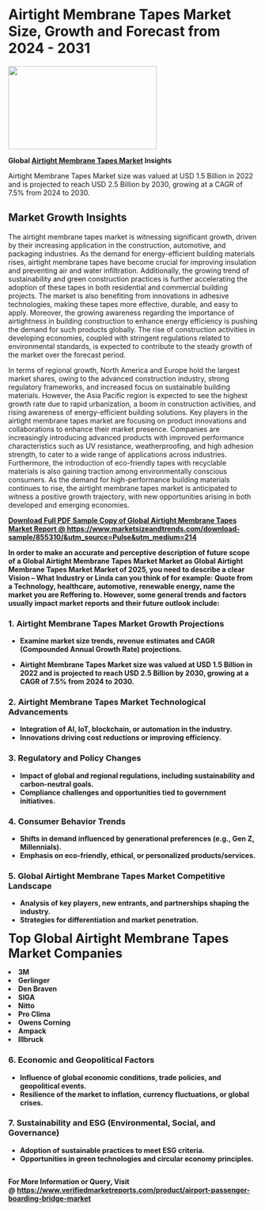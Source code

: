 <H1>Airtight Membrane Tapes Market Size, Growth and Forecast from 2024 - 2031</H1><img class="aligncenter size-medium wp-image-584254" src="https://thirdeyenews.in/wp-content/uploads/2024/09/Global-Market-Research-300x168.jpeg" alt="" width="300" height="168" /><p><strong>Global&nbsp;<a href="https://www.marketsizeandtrends.com/download-sample/855310/&amp;utm_source=Pulse&amp;utm_medium=214">Airtight Membrane Tapes Market</a> Insights</strong></p><p>Airtight Membrane Tapes Market size was valued at USD 1.5 Billion in 2022 and is projected to reach USD 2.5 Billion by 2030, growing at a CAGR of 7.5% from 2024 to 2030.</p><p><!DOCTYPE html> <html lang="en"> <head> <meta charset="UTF-8"> <meta name="viewport" content="width=device-width, initial-scale=1.0"> <title>Airtight Membrane Tapes Market Growth Insights</title> </head> <body> <h2>Market Growth Insights</h2> <p>The airtight membrane tapes market is witnessing significant growth, driven by their increasing application in the construction, automotive, and packaging industries. As the demand for energy-efficient building materials rises, airtight membrane tapes have become crucial for improving insulation and preventing air and water infiltration. Additionally, the growing trend of sustainability and green construction practices is further accelerating the adoption of these tapes in both residential and commercial building projects. The market is also benefiting from innovations in adhesive technologies, making these tapes more effective, durable, and easy to apply. Moreover, the growing awareness regarding the importance of airtightness in building construction to enhance energy efficiency is pushing the demand for such products globally. The rise of construction activities in developing economies, coupled with stringent regulations related to environmental standards, is expected to contribute to the steady growth of the market over the forecast period.</p> <p><strong><a href="#"></a></strong></p> <p>In terms of regional growth, North America and Europe hold the largest market shares, owing to the advanced construction industry, strong regulatory frameworks, and increased focus on sustainable building materials. However, the Asia Pacific region is expected to see the highest growth rate due to rapid urbanization, a boom in construction activities, and rising awareness of energy-efficient building solutions. Key players in the airtight membrane tapes market are focusing on product innovations and collaborations to enhance their market presence. Companies are increasingly introducing advanced products with improved performance characteristics such as UV resistance, weatherproofing, and high adhesion strength, to cater to a wide range of applications across industries. Furthermore, the introduction of eco-friendly tapes with recyclable materials is also gaining traction among environmentally conscious consumers. As the demand for high-performance building materials continues to rise, the airtight membrane tapes market is anticipated to witness a positive growth trajectory, with new opportunities arising in both developed and emerging economies.</p> <p><strong><a href="#"></p><p><span class=""><strong>Download Full PDF Sample Copy of Global Airtight Membrane Tapes Market Report</strong> @ <a href="https://www.marketsizeandtrends.com/download-sample/855310/&amp;utm_source=Pulse&amp;utm_medium=214" target="_blank">https://www.marketsizeandtrends.com/download-sample/855310/&amp;utm_source=Pulse&amp;utm_medium=214</a></span></p><p>In order to make an accurate and perceptive description of future scope of a Global&nbsp;Airtight Membrane Tapes Market Market as Global&nbsp;Airtight Membrane Tapes Market Market of 2025, you need to describe a clear Vision &ndash; What Industry or Linda can you think of for example: Quote from a Technology, healthcare, automotive, renewable energy, name the market you are Reffering to. However, some general trends and factors usually impact market reports and their future outlook include:</p><h3>1.&nbsp;<strong>Airtight Membrane Tapes Market Growth Projections</strong></h3><ul><li>Examine market size trends, revenue estimates and CAGR (Compounded Annual Growth Rate) projections.</li><li><p>Airtight Membrane Tapes Market size was valued at USD 1.5 Billion in 2022 and is projected to reach USD 2.5 Billion by 2030, growing at a CAGR of 7.5% from 2024 to 2030.</p></li></ul><h3>2.&nbsp;<strong>Airtight Membrane Tapes Market Technological Advancements</strong></h3><ul><li>Integration of AI, IoT, blockchain, or automation in the industry.</li><li>Innovations driving cost reductions or improving efficiency.</li></ul><h3>3.&nbsp;<strong>Regulatory and Policy Changes</strong></h3><ul><li>Impact of global and regional regulations, including sustainability and carbon-neutral goals.</li><li>Compliance challenges and opportunities tied to government initiatives.</li></ul><h3>4.&nbsp;<strong>Consumer Behavior Trends</strong></h3><ul><li>Shifts in demand influenced by generational preferences (e.g., Gen Z, Millennials).</li><li>Emphasis on eco-friendly, ethical, or personalized products/services.</li></ul><h3>5.&nbsp;<strong>Global Airtight Membrane Tapes Market Competitive Landscape</strong></h3><ul><li>Analysis of key players, new entrants, and partnerships shaping the industry.</li><li>Strategies for differentiation and market penetration.</li></ul><p data-pm-slice="1 1 []"><span style="color: inherit; font-family: inherit; font-size: 25px;">Top Global Airtight Membrane Tapes Market Companies</span></p><div class="" data-test-id=""><p><li>3M</li><li> Gerlinger</li><li> Den Braven</li><li> SIGA</li><li> Nitto</li><li> Pro Clima</li><li> Owens Corning</li><li> Ampack</li><li> Illbruck</li></p></div><h3>6.&nbsp;<strong>Economic and Geopolitical Factors</strong></h3><ul><li>Influence of global economic conditions, trade policies, and geopolitical events.</li><li>Resilience of the market to inflation, currency fluctuations, or global crises.</li></ul><h3>7.&nbsp;<strong>Sustainability and ESG (Environmental, Social, and Governance)</strong></h3><ul><li>Adoption of sustainable practices to meet ESG criteria.</li><li>Opportunities in green technologies and circular economy principles.</li></ul><h2><strong style="font-size: 14px;">For More Information or Query, Visit @&nbsp;</strong><a style="background-color: #ffffff; font-size: 14px;" href="https://www.marketsizeandtrends.com/report/airtight-membrane-tapes-market/" target="_blank">https://www.verifiedmarketreports.com/product/airport-passenger-boarding-bridge-market</a></h2>
